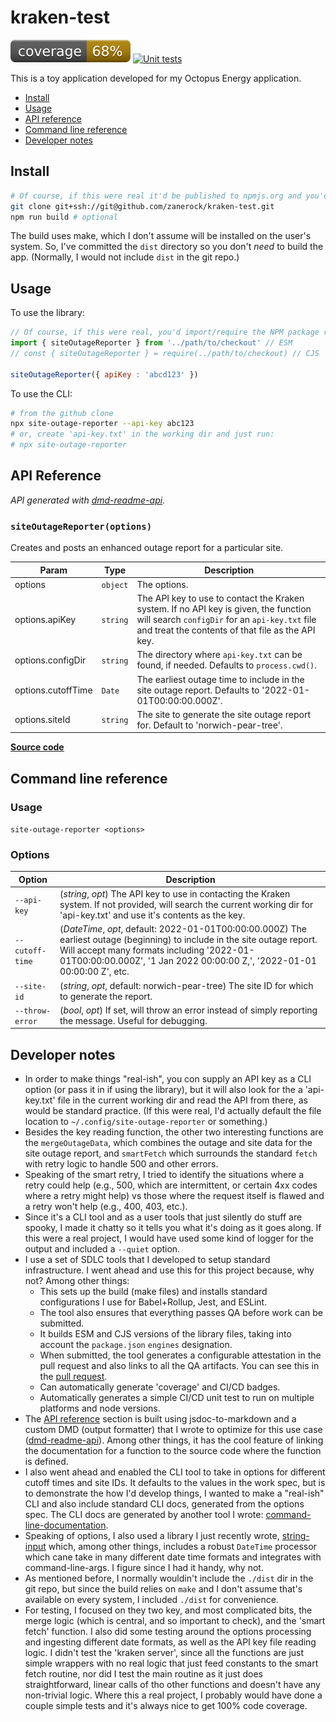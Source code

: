 # kraken-test
[![coverage: 68%](./.readme-assets/coverage.svg)](https://github.com/zanerock/kraken-test/pulls?q=is%3Apr+is%3Aclosed) [![Unit tests](https://github.com/zanerock/kraken-test/actions/workflows/unit-tests-node.yaml/badge.svg)](https://github.com/zanerock/kraken-test/actions/workflows/unit-tests-node.yaml)

This is a toy application developed for my Octopus Energy application.

- [Install](#install)
- [Usage](#usage)
- [API reference](#api-reference)
- [Command line reference](#command-line-reference)
- [Developer notes](#developer-notes)

## Install

```bash
# Of course, if this were real it'd be published to npmjs.org and you'd 'npm install' the package
git clone git+ssh://git@github.com/zanerock/kraken-test.git
npm run build # optional
```

The build uses make, which I don't assume will be installed on the user's system. So, I've committed the `dist` directory so you don't _need_ to build the app. (Normally, I would not include `dist` in the git repo.)

## Usage

To use the library:
```javascript
// Of course, if this were real, you'd import/require the NPM package rather than ref the git clone
import { siteOutageReporter } from '../path/to/checkout' // ESM
// const { siteOutageReporter } = require(../path/to/checkout) // CJS

siteOutageReporter({ apiKey : 'abcd123' })
```

To use the CLI:
```bash
# from the github clone
npx site-outage-reporter --api-key abc123
# or, create 'api-key.txt' in the working dir and just run:
# npx site-outage-reporter
```


##  API Reference
_API generated with [dmd-readme-api](https://www.npmjs.com/package/dmd-readme-api)._

<a id="siteOutageReporter"></a>
### `siteOutageReporter(options)`

Creates and posts an enhanced outage report for a particular site.


| Param | Type | Description |
| --- | --- | --- |
| options | `object` | The options. |
| options.apiKey | `string` | The API key to use to contact the Kraken system. If no API key is given, the   function will search `configDir` for an `api-key.txt` file and treat the contents of that file as the API key. |
| options.configDir | `string` | The directory where `api-key.txt` can be found, if needed. Defaults to   `process.cwd()`. |
| options.cutoffTime | `Date` | The earliest outage time to include in the site outage report. Defaults to   '2022-01-01T00:00:00.000Z'. |
| options.siteId | `string` | The site to generate the site outage report for. Default to 'norwich-pear-tree'. |


[**Source code**](./src/lib/site-outage-reporter.mjs#L16)

## Command line reference

### Usage

`site-outage-reporter <options>`

### Options

|Option|Description|
|------|------|
|`--api-key`|(_string_, _opt_) The API key to use in contacting the Kraken system. If not provided, will search the current working dir for 'api-key.txt' and use it's contents as the key.|
|`--cutoff-time`|(_DateTime_, _opt_, default: 2022-01-01T00:00:00.000Z) The earliest outage (beginning) to include in the site outage report. Will accept many formats including '2022-01-01T00:00:00.000Z', '1 Jan 2022 00:00:00 Z,', '2022-01-01 00:00:00 Z', etc.|
|`--site-id`|(_string_, _opt_, default: norwich-pear-tree) The site ID for which to generate the report.|
|`--throw-error`|(_bool_, _opt_) If set, will throw an error instead of simply reporting the message. Useful for debugging.|
## Developer notes

- In order to make things "real-ish", you con supply an API key as a CLI option (or pass it in if using the library), but it will also look for the a 'api-key.txt' file in the current working dir and read the API from there, as would be standard practice. (If this were real, I'd actually default the file location to `~/.config/site-outage-reporter` or something.)
- Besides the key reading function, the other two interesting functions are the `mergeOutageData`, which combines the outage and site data for the site outage report, and `smartFetch` which surrounds the standard `fetch` with retry logic to handle 500 and other errors.
- Speaking of the smart retry, I tried to identify the situations where a retry could help (e.g., 500, which are intermittent, or certain 4xx codes where a retry might help) vs those where the request itself is flawed and a retry won't help (e.g., 400, 403, etc.).
- Since it's a CLI tool and as a user tools that just silently do stuff are spooky, I made it chatty so it tells you what it's doing as it goes along. If this were a real project, I would have used some kind of logger for the output and included a `--quiet` option.
- I use a set of SDLC tools that I developed to setup standard infrastructure. I went ahead and use this for this project because, why not? Among other things:
  - This sets up the build (make files) and installs standard configurations I use for Babel+Rollup, Jest, and ESLint.
  - The tool also ensures that everything passes QA before work can be submitted.
  - It builds ESM and CJS versions of the library files, taking into account the `package.json` `engines` designation.
  - When submitted, the tool generates a configurable attestation in the pull request and also links to all the QA artifacts. You can see this in the [pull request](https://github.com/zanerock/kraken-test/issues/3).
  - Can automatically generate 'coverage' and CI/CD badges.
  - Automatically generates a simple CI/CD unit test to run on multiple platforms and node versions.
- The [API reference](#api-reference) section is built using jsdoc-to-markdown and a custom DMD (output formatter) that I wrote to optimize for this use case ([dmd-readme-api](https://www.npmjs.com/package/dmd-readme-api)). Among other things, it has the cool feature of linking the documentation for a function to the source code where the function is defined.
- I also went ahead and enabled the CLI tool to take in options for different cutoff times and site IDs. It defaults to the values in the work spec, but is to demonstrate the how I'd develop things, I wanted to make a "real-ish" CLI and also include standard CLI docs, generated from the options spec. The CLI docs are generated by another tool I wrote: [command-line-documentation](https://www.npmjs.com/package/command-line-documentation).
- Speaking of options, I also used a library I just recently wrote, [string-input](https://www.npmjs.com/package/string-input) which, among other things, includes a robust `DateTime` processor which cane take in many different date time formats and integrates with command-line-args. I figure since I had it handy, why not.
- As mentioned before, I normally wouldin't include the `./dist` dir in the git repo, but since the build relies on `make` and I don't assume that's available on every system, I included `./dist` for convenience.
- For testing, I focused on they two key, and most complicated bits, the merge logic (which is central, and so important to check), and the 'smart fetch' function. I also did some testing around the options processing and ingesting different date formats, as well as the API key file reading logic. I didn't test the 'kraken server', since all the functions are just simple wrappers with no real logic that just feed constants to the smart fetch routine, nor did I test the main routine as it just does straightforward, linear calls of tho other functions and doesn't have any non-trivial logic. Where this a real project, I probably would have done a couple simple tests and it's always nice to get 100% code coverage.